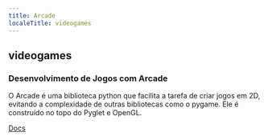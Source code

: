 ```yaml
---
title: Arcade
localeTitle: videogames
---
```

## videogames

### Desenvolvimento de Jogos com Arcade

O Arcade é uma biblioteca python que facilita a tarefa de criar jogos em 2D, evitando a complexidade de outras bibliotecas como o pygame. Ele é construído no topo do Pyglet e OpenGL.

[Docs](arcade.academy)
